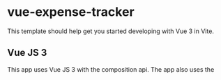 # vue-expense-tracker

This template should help get you started developing with Vue 3 in Vite.

## Vue JS 3

This app uses Vue JS 3 with the composition api.
The app also uses the <script setup> syntax

## App Video Tutorial Link

https://www.youtube.com/watch?v=hNPwdOZ3qFU

## Recommended IDE Setup

[VSCode](https://code.visualstudio.com/) + [Volar](https://marketplace.visualstudio.com/items?itemName=Vue.volar) (and disable Vetur) + [TypeScript Vue Plugin (Volar)](https://marketplace.visualstudio.com/items?itemName=Vue.vscode-typescript-vue-plugin).

## Customize configuration

See [Vite Configuration Reference](https://vitejs.dev/config/).

## Project Setup

```sh
npm install
```

### Compile and Hot-Reload for Development

```sh
npm run dev
```

### Compile and Minify for Production

```sh
npm run build
```
